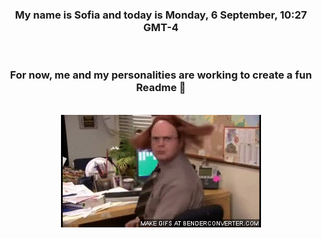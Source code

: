 


<div align="center">
<h3 >My name is Sofia and today is Monday, 6 September, 10:27 GMT-4</h3><br>
<h3 >For now, me and my personalities are working to create a fun Readme 👋
</h3><br>
<img src='img/dwight.gif' alt='working...'/>
</div>
